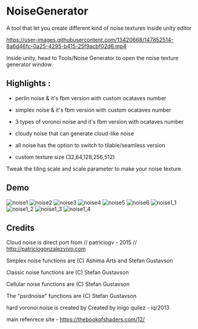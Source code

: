 # NoiseGenerator
A tool that let you create different kind of noise textures inside unity editor


https://user-images.githubusercontent.com/13420668/147852514-8a6d46fc-0a25-4295-b415-25f9acbf02d6.mp4


Inside unity, head to Tools/Noise Generator to open the noise texture generator window.

## Highlights : 
 - perlin noise & it's fbm version with custom ocataves number
 - simplex noise & it's fbm version with custom ocataves number
 - 3 types of voronoi noise and it's fbm version with ocataves number
 - cloudy noise that can generate cloud-like noise

 - all noise has the option to switch to tilable/seamless version
 - custom texture size (32,64,128,256,512)

Tweak the tiling scale and scale parameter to make your noise texture

## Demo

![noise1](https://user-images.githubusercontent.com/13420668/147852764-39037d10-3a36-4a01-ac25-04cad2505c09.png)
![noise2](https://user-images.githubusercontent.com/13420668/147852766-d5db2ac9-e1f8-4b56-bc3d-f52db365d3f7.png)
![noise3](https://user-images.githubusercontent.com/13420668/147852767-e75c1494-25fa-4c12-a225-db49dbd1e056.png)
![noise4](https://user-images.githubusercontent.com/13420668/147852769-48c74fe3-2416-40a3-9c62-6ba432ca74ad.png)
![noise5](https://user-images.githubusercontent.com/13420668/147852770-ab858bb7-0a99-48c1-ad0d-21492f0d0f10.png)
![noise6](https://user-images.githubusercontent.com/13420668/147852771-76eea82b-ccaf-46c9-978d-a021541fbf2f.png)
![noise1_1](https://user-images.githubusercontent.com/13420668/147852774-7210203b-42f8-4a01-a812-43c132116bda.png)
![noise1_2](https://user-images.githubusercontent.com/13420668/147852776-7441d0b6-6f18-4a09-b8ad-0988f31fce98.png)
![noise1_3](https://user-images.githubusercontent.com/13420668/147852777-d3ca02b1-f09e-4e21-b147-1b5ca34af9cc.png)
![noise1_4](https://user-images.githubusercontent.com/13420668/147852778-d2a8dff5-9bdb-4edb-9f56-509018582f08.png)

## Credits

Cloud noise is direct port from // patriciogv - 2015 // http://patriciogonzalezvivo.com

Simplex noise functions are (C) Ashima Arts and Stefan Gustavson

Classic noise functions are (C) Stefan Gustavson

Cellular noise functions are (C) Stefan Gustavson

The "psrdnoise" functions are (C) Stefan Gustavson

hard voronoi noise is created by Created by inigo quilez - iq/2013

main refenrece site - https://thebookofshaders.com/12/
